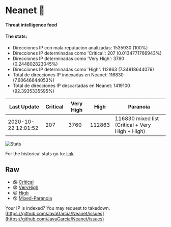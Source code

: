 # Neanet :hocho:
#### Threat intelligence feed
#### The stats:

- Direcciones IP con mala reputacion analizadas: 1535930 (100%)
- Direcciones IP determinadas como 'Critical':  207 (0.0134771766943%)
- Direcciones IP determinadas como 'Very High':  3760 (0.244802823045%)
- Direcciones IP determinadas como 'High':  112863 (7.34818644079)
- Total de direcciones IP indexadas en Neanet:  116830 (7.60646644053%)
- Total de direcciones IP descartadas en Neanet:  1419100 (92.3935335595%)

| Last Update | Critical | Very High | High | Paranoia |
| --- | --- | --- | --- | --- |
| 2020-10-22 12:01:52 | 207 | 3760 | 112863 | 116830 mixed list (Critical + Very High + High)|

![Stats](https://docs.google.com/spreadsheets/d/e/2PACX-1vSnaNMIXVabIpDJjufMlzH7poXnshF3mgd8Is1g9ytUEzVsP5my4Trn8f-xkoLLQ38xpL3HtmUexLo6/pubchart?oid=501124687&format=image)

For the historical stats go to: [link](/stats.csv)
## Raw
- :scream: [Critical](https://raw.githubusercontent.com/JavaGarcia/Neanet/master/blacklists/neanet_critical.txt)
- :fearful: [VeryHigh](https://raw.githubusercontent.com/JavaGarcia/Neanet/master/blacklists/neanet_veryHigh.txtt)
- :frowning: [High](https://raw.githubusercontent.com/JavaGarcia/Neanet/master/blacklists/neanet_high.txt)
- :dizzy_face: [Mixed-Paranoia](https://raw.githubusercontent.com/JavaGarcia/Neanet/master/blacklists/neanet_all.txt)


Your IP is indexed? You may request to takedown. [https://github.com/JavaGarcia/Neanet/issues](https://github.com/JavaGarcia/Neanet/issues)



















































































































































































































































































































































































































































































































































































































































































































































































































































































































































































































































































































































































































































































































































































































































































































































































































































